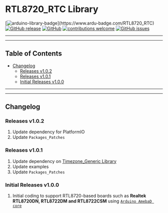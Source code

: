 # RTL8720_RTC Library

[![arduino-library-badge](https://www.ardu-badge.com/badge/RTL8720_RTC.svg?)](https://www.ardu-badge.com/RTL8720_RTC)
[![GitHub release](https://img.shields.io/github/release/khoih-prog/RTL8720_RTC.svg)](https://github.com/khoih-prog/RTL8720_RTC/releases)
[![GitHub](https://img.shields.io/github/license/mashape/apistatus.svg)](https://github.com/khoih-prog/RTL8720_RTC/blob/main/LICENSE)
[![contributions welcome](https://img.shields.io/badge/contributions-welcome-brightgreen.svg?style=flat)](#Contributing)
[![GitHub issues](https://img.shields.io/github/issues/khoih-prog/RTL8720_RTC.svg)](http://github.com/khoih-prog/RTL8720_RTC/issues)

---
---

## Table of Contents

* [Changelog](#changelog)
  * [Releases v1.0.2](#releases-v102)
  * [Releases v1.0.1](#releases-v101)
  * [Initial Releases v1.0.0](#initial-releases-v100)

---
---

## Changelog

### Releases v1.0.2

1. Update dependency for PlatformIO
2. Update `Packages_Patches`

### Releases v1.0.1

1. Update dependency on [Timezone_Generic Library](https://github.com/khoih-prog/Timezone_Generic)
2. Update examples
3. Update `Packages_Patches`

### Initial Releases v1.0.0

1. Initial coding to support RTL8720-based boards such as **Realtek RTL8720DN, RTL8722DM and RTL8722CSM** using [`Arduino AmebaD core`](https://github.com/ambiot/ambd_arduino)


